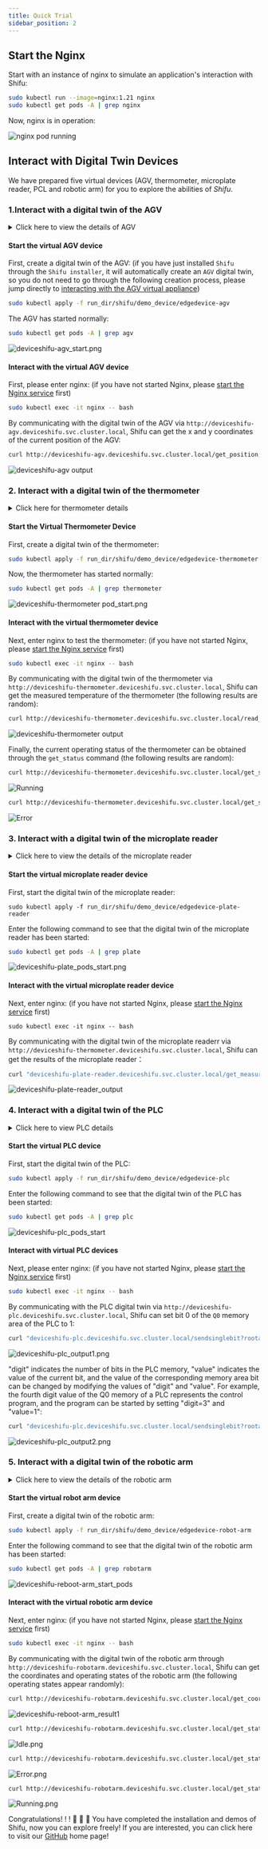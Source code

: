 ```yaml
---
title: Quick Trial
sidebar_position: 2
---
```


## Start the Nginx

Start with an instance of nginx to simulate an application's interaction with Shifu:

```bash
sudo kubectl run --image=nginx:1.21 nginx
sudo kubectl get pods -A | grep nginx
```

Now, nginx is in operation:

![nginx pod running](images/nginxPodStatus.png)

## Interact with Digital Twin Devices

We have prepared five virtual devices (AGV, thermometer, microplate reader, PCL and robotic arm) for you to explore the abilities of *Shifu*.

### 1.Interact with a digital twin of the AGV

<details>
  <summary> Click here to view the details of AGV  </summary>
  Q: What is AGV?  <br/>
  A: AGV is an automatic guided vehicle, please click <a href="https://baike.baidu.com/item/自动导引运输车/15535355">here</a> for details. <br/>
  Q: How to simulate AGV in this demo? <br/>
  A: When the simulated AGV receives the get_position command, it will generate and return the x and y coordinates of the current position of the device.
</details>

#### Start the virtual AGV device

First, create a digital twin of the AGV: (if you have just installed `Shifu` through the `Shifu installer`, it will automatically create an `AGV` digital twin, so you do not need to go through the following creation process, please jump directly to [interacting with the AGV virtual appliance](#interact-with-the-virtual-agv-device))

```bash
sudo kubectl apply -f run_dir/shifu/demo_device/edgedevice-agv
```

The AGV has started normally:

```bash
sudo kubectl get pods -A | grep agv
```

![deviceshifu-agv_start.png](images/deviceshifu-agv_start.png)

#### Interact with the virtual AGV device

First, please enter nginx: (if you have not started Nginx, please [start the Nginx service](#start-the-nginx) first)

```bash
sudo kubectl exec -it nginx -- bash
```

By communicating with the digital twin of the AGV via `http://deviceshifu-agv.deviceshifu.svc.cluster.local`, Shifu can get the x and y coordinates of the current position of the AGV:

```bash
curl http://deviceshifu-agv.deviceshifu.svc.cluster.local/get_position; echo
```

![deviceshifu-agv output](images/deviceshifu-agv_output.png)

### 2. Interact with a digital twin of the thermometer

<details>
  <summary> Click here for thermometer details </summary>
  Q: How do I simulate a thermometer in this demo? <br/>
  A: When the simulated thermometer receives the read_value command it will generate and return the current thermometer reading.
</details>

#### Start the Virtual Thermometer Device

First, create a digital twin of the thermometer:

```bash
sudo kubectl apply -f run_dir/shifu/demo_device/edgedevice-thermometer
```

Now, the thermometer has started normally:

```bash
sudo kubectl get pods -A | grep thermometer
```

![deviceshifu-thermometer pod_start.png](images/deviceshifu-thermometer_pod_start.png)

#### Interact with the virtual thermometer device

Next, enter nginx to test the thermometer: (if you have not started Nginx, please [start the Nginx service](#start-the-nginx) first)

```bash
sudo kubectl exec -it nginx -- bash
```

By communicating with the digital twin of the thermometer via `http://deviceshifu-thermometer.deviceshifu.svc.cluster.local`, Shifu can get the measured temperature of the thermometer (the following results are random):

```bash
curl http://deviceshifu-thermometer.deviceshifu.svc.cluster.local/read_value; echo
```

![deviceshifu-thermometer output](images/deviceshifu-thermometer-output.png)

Finally, the current operating status of the thermometer can be obtained through the `get_status` command (the following results are random):

```bash
curl http://deviceshifu-thermometer.deviceshifu.svc.cluster.local/get_status; echo
```

![Running](images/Running.png)

```bash
curl http://deviceshifu-thermometer.deviceshifu.svc.cluster.local/get_status; echo
```

![Error](images/Error.png)

### 3. Interact with a digital twin of the microplate reader

<details>
  <summary> Click here to view the details of the microplate reader  </summary>
  Q: What is the microplate reader? <br/>
  A: The microplate reader is a kind of laboratory equipment, please click <a href="https://baike.baidu.com/item/%E9%85%B6%E6%A0%87%E4%BB%AA">here</a> for the specific introduction. <br/>
  Q: How to simulate the microplate reader in this demo? <br/>
  A: When the simulated microplate reader receives the command get_measurement, it will return an 8*12 matrix, each number in it represents the result value of the spectral analysis scan in a sample.
</details>

#### Start the virtual microplate reader device

First, start the digital twin of the microplate reader:

```
sudo kubectl apply -f run_dir/shifu/demo_device/edgedevice-plate-reader
```

Enter the following command to see that the digital twin of the microplate reader has been started:

```bash
sudo kubectl get pods -A | grep plate
```

![deviceshifu-plate_pods_start.png](images/deviceshifu-plate-reader_pod_start.png)

#### Interact with the virtual microplate reader device

Next, enter nginx: (if you have not started Nginx, please [start the Nginx service](#start-the-nginx) first)

```
sudo kubectl exec -it nginx -- bash
```

By communicating with the digital twin of the microplate readerr via `http://deviceshifu-thermometer.deviceshifu.svc.cluster.local`, Shifu can get the results of the microplate reader：

```bash
curl "deviceshifu-plate-reader.deviceshifu.svc.cluster.local/get_measurement"
```

![deviceshifu-plate-reader_output](images/deviceshifu-plate-reader_output.png)

### 4. Interact with a digital twin of the PLC

<details>
  <summary> Click here to view PLC details  </summary>
  Q: What is PLC? <br/>
  A: PLC is a very common industrial controller, please click <a href="https://baike.baidu.com/item/%E5%8F%AF%E7%BC%96%E7%A8%8B%E9%80%BB%E8%BE%91%E6%8E%A7%E5%88%B6%E5%99%A8/84414?fromtitle=PLC&fromid=275974">here</a> for details. <br/>
  Q: How to simulate PLC in this demo? <br/>
  A: When the simulated PLC receives the sendsinglebit command, it can modify a bit in the memory area, and when it receives the getcontent command, it can get the value of a byte in the memory area.
</details>

#### Start the virtual PLC device

First, start the digital twin of the PLC:

```bash
sudo kubectl apply -f run_dir/shifu/demo_device/edgedevice-plc
```

Enter the following command to see that the digital twin of the PLC has been started:

```bash
sudo kubectl get pods -A | grep plc
```

![deviceshifu-plc_pods_start](images/deviceshifu-plc_pods_start.png)

#### Interact with virtual PLC devices

Next, please enter nginx: (if you have not started Nginx, please [start the Nginx service](#start-the-nginx) first)

```bash
sudo kubectl exec -it nginx -- bash
```

By communicating with the PLC digital twin via `http://deviceshifu-plc.deviceshifu.svc.cluster.local`, Shifu can set bit 0 of the `Q0` memory area of ​​the PLC to 1:

```bash
curl "deviceshifu-plc.deviceshifu.svc.cluster.local/sendsinglebit?rootaddress=Q&address=0&start=0&digit=0&value=1"; echo
```

![deviceshifu-plc_output1.png](images/deviceshifu-plc_output1.png)

"digit" indicates the number of bits in the PLC memory, "value" indicates the value of the current bit, and the value of the corresponding memory area bit can be changed by modifying the values ​​of "digit" and "value". For example, the fourth digit value of the Q0 memory of a PLC represents the control program, and the program can be started by setting "digit=3" and "value=1":

```bash
curl "deviceshifu-plc.deviceshifu.svc.cluster.local/sendsinglebit?rootaddress=Q&address=0&start=0&digit=3&value=1"; echo
```

![deviceshifu-plc_output2.png](images/deviceshifu-plc_output2.png)

### 5. Interact with a digital twin of the robotic arm

<details>
  <summary> Click here to view the details of the robotic arm </summary>
  Q: What is a robotic arm? <br/>
  A: The robotic arm is a very common industrial controller, please click <a href="https://baike.baidu.com/item/%E6%9C%BA%E6%A2%B0%E8%87%82/2178090">here</a> for details. <br/>
  Q: How to simulate the robotic arm in this demo? <br/>
  A: When the simulated robotic arm receives the get_coordinate command, it will return its current x, y, z axis coordinates.
</details>

#### Start the virtual robot arm device

First, create a digital twin of the robotic arm:

```bash
sudo kubectl apply -f run_dir/shifu/demo_device/edgedevice-robot-arm
```

Enter the following command to see that the digital twin of the robotic arm has been started:

```bash
sudo kubectl get pods -A | grep robotarm
```

![deviceshifu-reboot-arm_start_pods](images/deviceshifu-reboot-arm_start_pods.png)

#### Interact with the virtual robotic arm device

Next, enter nginx: (if you have not started Nginx, please [start the Nginx service](#start-the-nginx) first)

```bash
sudo kubectl exec -it nginx -- bash
```

By communicating with the digital twin of the robotic arm through `http://deviceshifu-robotarm.deviceshifu.svc.cluster.local`, Shifu can get the coordinates and operating states of the robotic arm (the following operating states appear randomly):

```bash
curl http://deviceshifu-robotarm.deviceshifu.svc.cluster.local/get_coordinate; echo
```

![deviceshifu-reboot-arm_result1](images/deviceshifu-reboot-arm_result1.png)

```bash
curl http://deviceshifu-robotarm.deviceshifu.svc.cluster.local/get_status; echo
```

![Idle.png](images/Idle.png)

```bash
curl http://deviceshifu-robotarm.deviceshifu.svc.cluster.local/get_status; echo
```

![Error.png](images/Error.png)

```bash
curl http://deviceshifu-robotarm.deviceshifu.svc.cluster.local/get_status; echo
```

![Running.png](images/Running.png)

Congratulations! ! !  :rocket: :rocket: :rocket: You have completed the installation and demos of Shifu, now you can explore freely! If you are interested, you can click here to visit our [GitHub](github.md) home page!
